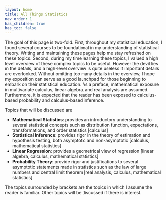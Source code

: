 ```yaml
---
layout: home
title: All Things Statistics
nav_order: 1
has_children: true
has_toc: false
---
```


The goal of this page is two-fold. First, throughout my statistical education, I found several courses to be foundational in my understanding of statistical theory. Writing and maintaining these pages help me stay refreshed on these topics. Second, during my time learning these topics, I valued a high level overview of these complex topics to be useful. However the devil lies in the details, and a high-level overview is quite useless if important details are overlooked. Without omitting too many details in the overview, I hope my exposition can serve as a good launchpad for those beginning to embark on their statistical education. As a preface, mathematical exposure in multivariate calculus, linear algebra, and real analysis are assumed. Furthermore, it is expected that the reader has been exposed to calculus-based probability and calculus-based inference.

Topics that will be discussed are

* **Mathematical Statistics**: provides an introductory understanding to several statistical concepts such as distribution function, expectations, transformations, and order statistics [calculus]
* **Statistical Inference**: provides rigor in the theory of estimation and hypothesis testing, both asymptotic and non-asymptotic [calculus, mathematical statistics]
* **Linear Regression**: provides a geometrical view of regression [linear algebra, calculus, mathematical statistics]
* **Probability Theory**: provide rigor and justifications to several asymptotic statements made in statistics such as the law of large numbers and central limit theorem [real analysis, calculus, mathematical statistics]

The topics surrounded by brackets are the topics in which I assume the reader is familiar. Other topics will be discussed if there is interest.

